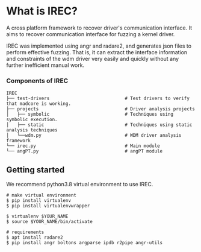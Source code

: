 # What is IREC?
A cross platform framework to recover driver's communication interface. It aims to recover communication interface for fuzzing a kernel driver.

IREC was implemented using angr and radare2, and generates json files to perform effective fuzzing. That is, it can extract the interface information and constraints of the wdm driver very easily and quickly without any further inefficient manual work. 

### Components of IREC

```shell
IREC
├── test-drivers                            # Test drivers to verify that madcore is working.
├── projects                                # Driver analysis projects
│   ├── symbolic                            # Techniques using symbolic execution.
│   ├── static                              # Techniques using static analysis techniques
│   └──wdm.py                               # WDM driver analysis framework
└── irec.py                                 # Main module
└── angPT.py                                # angPT module
```

## Getting started

We recommend python3.8 virtual environment to use IREC.

```shell
# make virtual environment
$ pip install virtualenv
$ pip install virtualenvwrapper

$ virtualenv $YOUR_NAME
$ source $YOUR_NAME/bin/activate

# requirements
$ apt install radare2
$ pip install angr boltons argparse ipdb r2pipe angr-utils
```
